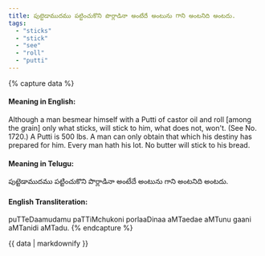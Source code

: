 ```yaml
---
title: పుట్టెడాముదము పట్టించుకొని పొర్లాడినా అంటేదే అంటును గాని అంటనిది అంటదు.
tags:
  - "sticks"
  - "stick"
  - "see"
  - "roll"
  - "putti"
---
```


{% capture data %}
#### Meaning in English:
Although a man besmear himself with a Putti of castor oil and roll [among the grain] only what sticks, will stick to him, what does not, won't.
(See No. 1720.)
A Putti is 500 lbs.
A man can only obtain that which his destiny has prepared for him.
Every man hath his lot.
No butter will stick to his bread.

#### Meaning in Telugu:
పుట్టెడాముదము పట్టించుకొని పొర్లాడినా అంటేదే అంటును గాని అంటనిది అంటదు.

#### English Transliteration:
puTTeDaamudamu paTTiMchukoni porlaaDinaa aMTaedae aMTunu gaani aMTanidi aMTadu.
{% endcapture %}

<div class="notice">{{ data | markdownify }}</div>

